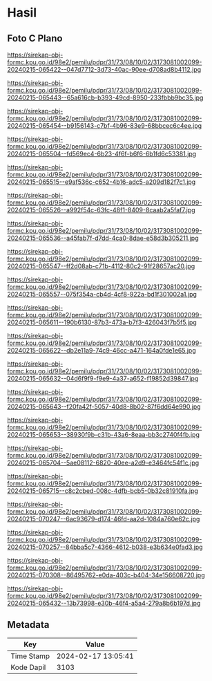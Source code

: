 # Hasil

## Foto C Plano

https://sirekap-obj-formc.kpu.go.id/98e2/pemilu/pdpr/31/73/08/10/02/3173081002099-20240215-065422--047d7712-3d73-40ac-90ee-d708ad8b4112.jpg

https://sirekap-obj-formc.kpu.go.id/98e2/pemilu/pdpr/31/73/08/10/02/3173081002099-20240215-065443--65a616cb-b393-49cd-8950-233fbbb9bc35.jpg

https://sirekap-obj-formc.kpu.go.id/98e2/pemilu/pdpr/31/73/08/10/02/3173081002099-20240215-065454--b9156143-c7bf-4b96-83e9-68bbcec6c4ee.jpg

https://sirekap-obj-formc.kpu.go.id/98e2/pemilu/pdpr/31/73/08/10/02/3173081002099-20240215-065504--fd569ec4-6b23-4f6f-b6f6-6b1fd6c53381.jpg

https://sirekap-obj-formc.kpu.go.id/98e2/pemilu/pdpr/31/73/08/10/02/3173081002099-20240215-065515--e9af536c-c652-4b16-adc5-a209d182f7c1.jpg

https://sirekap-obj-formc.kpu.go.id/98e2/pemilu/pdpr/31/73/08/10/02/3173081002099-20240215-065526--a992f54c-63fc-48f1-8409-8caab2a5faf7.jpg

https://sirekap-obj-formc.kpu.go.id/98e2/pemilu/pdpr/31/73/08/10/02/3173081002099-20240215-065536--a45fab7f-d7dd-4ca0-8dae-e58d3b305211.jpg

https://sirekap-obj-formc.kpu.go.id/98e2/pemilu/pdpr/31/73/08/10/02/3173081002099-20240215-065547--ff2d08ab-c71b-4112-80c2-91f28657ac20.jpg

https://sirekap-obj-formc.kpu.go.id/98e2/pemilu/pdpr/31/73/08/10/02/3173081002099-20240215-065557--075f354a-cb4d-4cf8-922a-bd1f301002a1.jpg

https://sirekap-obj-formc.kpu.go.id/98e2/pemilu/pdpr/31/73/08/10/02/3173081002099-20240215-065611--190b6130-87b3-473a-b7f3-426043f7b5f5.jpg

https://sirekap-obj-formc.kpu.go.id/98e2/pemilu/pdpr/31/73/08/10/02/3173081002099-20240215-065622--db2e11a9-74c9-46cc-a471-164a0fde1e65.jpg

https://sirekap-obj-formc.kpu.go.id/98e2/pemilu/pdpr/31/73/08/10/02/3173081002099-20240215-065632--04d6f9f9-f9e9-4a37-a652-f19852d39847.jpg

https://sirekap-obj-formc.kpu.go.id/98e2/pemilu/pdpr/31/73/08/10/02/3173081002099-20240215-065643--f20fa42f-5057-40d8-8b02-87f6dd64e990.jpg

https://sirekap-obj-formc.kpu.go.id/98e2/pemilu/pdpr/31/73/08/10/02/3173081002099-20240215-065653--38930f9b-c31b-43a6-8eaa-bb3c2740f4fb.jpg

https://sirekap-obj-formc.kpu.go.id/98e2/pemilu/pdpr/31/73/08/10/02/3173081002099-20240215-065704--5ae08112-6820-40ee-a2d9-e3464fc54f1c.jpg

https://sirekap-obj-formc.kpu.go.id/98e2/pemilu/pdpr/31/73/08/10/02/3173081002099-20240215-065715--c8c2cbed-008c-4dfb-bcb5-0b32c81910fa.jpg

https://sirekap-obj-formc.kpu.go.id/98e2/pemilu/pdpr/31/73/08/10/02/3173081002099-20240215-070247--6ac93679-d174-46fd-aa2d-1084a760e62c.jpg

https://sirekap-obj-formc.kpu.go.id/98e2/pemilu/pdpr/31/73/08/10/02/3173081002099-20240215-070257--84bba5c7-4366-4612-b038-e3b634e0fad3.jpg

https://sirekap-obj-formc.kpu.go.id/98e2/pemilu/pdpr/31/73/08/10/02/3173081002099-20240215-070308--86495762-e0da-403c-b404-34e156608720.jpg

https://sirekap-obj-formc.kpu.go.id/98e2/pemilu/pdpr/31/73/08/10/02/3173081002099-20240215-065432--13b73998-e30b-46f4-a5a4-279a8b6b197d.jpg


## Metadata

| Key        | Value               |
| ---------- | ------------------- |
| Time Stamp | 2024-02-17 13:05:41 |
| Kode Dapil | 3103                |



